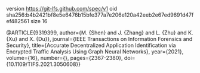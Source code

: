 version https://git-lfs.github.com/spec/v1
oid sha256:b4b2421bf8e5e6476b15bfe377a7e206e120a42eeb2e67ed9691d47fef482561
size 16


@ARTICLE{9319399,
  author={M. {Shen} and J. {Zhang} and L. {Zhu} and K. {Xu} and X. {Du}},
  journal={IEEE Transactions on Information Forensics and Security}, 
  title={Accurate Decentralized Application Identification via Encrypted Traffic Analysis Using Graph Neural Networks}, 
  year={2021},
  volume={16},
  number={},
  pages={2367-2380},
  doi={10.1109/TIFS.2021.3050608}}
